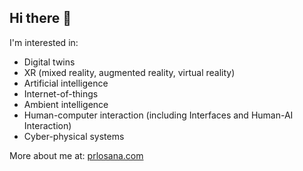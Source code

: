 ## Hi there 👋

I'm interested in:
- Digital twins
- XR (mixed reality, augmented reality, virtual reality)
- Artificial intelligence
- Internet-of-things
- Ambient intelligence
- Human-computer interaction (including Interfaces and Human-AI Interaction)
- Cyber-physical systems

More about me at: [prlosana.com](www.prlosana.com)

<!--
**prlosana/prlosana** is a ✨ _special_ ✨ repository because its `README.md` (this file) appears on your GitHub profile.

Here are some ideas to get you started:

- 🔭 I’m currently working on ...
- 🌱 I’m currently learning ...
- 👯 I’m looking to collaborate on ...
- 🤔 I’m looking for help with ...
- 💬 Ask me about ...
- 📫 How to reach me: ...
- 😄 Pronouns: ...
- ⚡ Fun fact: ...
-->
